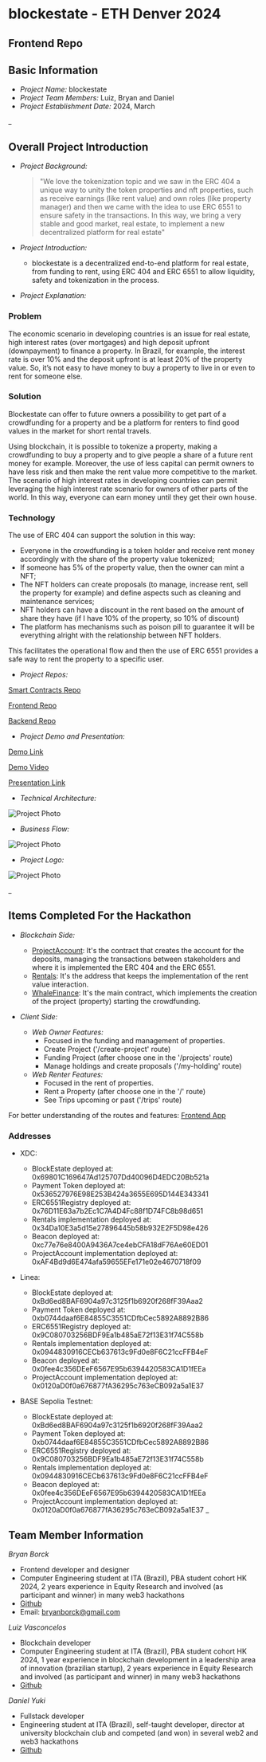 # blockestate - ETH Denver 2024

## Frontend Repo

## Basic Information
- *Project Name:* blockestate
- *Project Team Members:* Luiz, Bryan and Daniel
- *Project Establishment Date:* 2024, March

_

## Overall Project Introduction
- *Project Background:*

   > "We love the tokenization topic and we saw in the ERC 404 a unique way to unity the token properties and nft properties, such as receive earnings (like rent value) and own roles (like property manager) and then we came with the idea to use ERC 6551 to ensure safety in the transactions. In this way, we bring a very stable and good market, real estate, to implement a new decentralized platform for real estate"

- *Project Introduction:*

  - blockestate is a decentralized end-to-end platform for real estate, from funding to rent, using ERC 404 and ERC 6551 to allow liquidity, safety and tokenization in the process.

- *Project Explanation:*

### Problem

The economic scenario in developing countries is an issue for real estate, high interest rates (over mortgages) and high deposit upfront (downpayment) to finance a property. In Brazil, for example, the interest rate is over 10% and the deposit upfront is at least 20% of the property value. So, it’s not easy to have money to buy a property to live in or even to rent for someone else. 

### Solution

Blockestate can offer to future owners a possibility to get part of a crowdfunding for a property and be a platform for renters to find good values in the market for short rental travels.

Using blockchain, it is possible to tokenize a property, making a crowdfunding to buy a property and to give people a share of a future rent money for example. Moreover, the use of less capital can permit owners to have less risk and then make the rent value more competitive to the market. The scenario of high interest rates in developing countries can permit leveraging the high interest rate scenario for owners of other parts of the world. In this way, everyone can earn money until they get their own house.

### Technology

The use of ERC 404 can support the solution in this way:

- Everyone in the crowdfunding is a token holder and receive rent money accordingly with the share of the property value tokenized;
- If someone has 5% of the property value, then the owner can mint a NFT;
- The NFT holders can create proposals (to manage, increase rent, sell the property for example) and define aspects such as cleaning and maintenance services;
- NFT holders can have a discount in the rent based on the amount of share they have (if I have 10% of the property, so 10% of discount)
- The platform has mechanisms such as poison pill to guarantee it will be everything alright with the relationship between NFT holders.

 This facilitates the operational flow and then the use of ERC 6551 provides a safe way to rent the property to a specific user. 

- *Project Repos:*

[Smart Contracts Repo](https://github.com/WhaleLabs/block-estate-contracts)

[Frontend Repo](https://github.com/WhaleLabs/block-estate-frontend)

[Backend Repo](https://github.com/WhaleLabs/block-estate-backend)

- *Project Demo and Presentation:*

[Demo Link]((https://block-estate-24.netlify.app/))

[Demo Video](https://youtu.be/)

[Presentation Link](https://www.canva.com/design/DAF-UOG3CTI/xsD5543tz1ZZ0fL8KqCybA/edit?utm_content=DAF-UOG3CTI&utm_campaign=designshare&utm_medium=link2&utm_source=sharebutton)

- *Technical Architecture:*

![Project Photo](frontend/src/assets/Architecture.png)

- *Business Flow:*

![Project Photo](frontend/src/assets/BusinessFlow.png)

- *Project Logo:* 

![Project Photo](frontend/src/assets/logo.png)

_

## Items Completed For the Hackathon

  - *Blockchain Side:*
      - [ProjectAccount](https://github.com/WhaleLabs/block-estate-contracts/blob/master/src/ProjectAccount.sol): It's the contract that creates the account for the deposits, managing the transactions between stakeholders and where it is implemented the ERC 404 and the ERC 6551.
      - [Rentals](https://github.com/WhaleLabs/block-estate-contracts/blob/master/src/Rentals.sol): It's the address that keeps the implementation of the rent value interaction.
      - [WhaleFinance](https://github.com/WhaleLabs/block-estate-contracts/blob/master/src/BlockEstate.sol): It's the main contract, which implements the creation of the project (property) starting the crowdfunding.

  - *Client Side:*
    - *Web Owner Features:*
      - Focused in the funding and management of properties.
      - Create Project ('/create-project' route)
      - Funding Project (after choose one in the '/projects' route)
      - Manage holdings and create proposals ('/my-holding' route)
    - *Web Renter Features:*
      - Focused in the rent of properties.
      - Rent a Property (after choose one in the '/' route)
      - See Trips upcoming or past ('/trips' route)
     
   For better understanding of the routes and features: [Frontend App](frontend/src/App.tsx)

### Addresses

- XDC:
   - BlockEstate deployed at:  0x69801C169647Ad125707Dd40096D4EDC20Bb521a
   - Payment Token deployed at:  0x536527976E98E253B424a3655E695D144E343341
   - ERC6551Registry deployed at:  0x76D11E63a7b2Ec1C7A4D4Fc88f1D74FC8b98d651
   - Rentals implementation deployed at:  0x34Da10E3a5d15e27896445b58b932E2F5D98e426
   - Beacon deployed at:  0xc77e76e8400A9436A7ce4ebCFA18dF76Ae60ED01
   - ProjectAccount implementation deployed at:  0xAF4Bd9d6E474afa59655EFe171e02e4670718f09

- Linea:
   - BlockEstate deployed at:  0xBd6ed8BAF6904a97c3125f1b6920f268fF39Aaa2
   - Payment Token deployed at:  0xb0744daaf6E84855C3551CDfbCec5892A8892B86
   - ERC6551Registry deployed at:  0x9C080703256BDF9Ea1b485aE72f13E31f74C558b
   - Rentals implementation deployed at:  0x0944830916CECb637613c9Fd0e8F6C21ccFFB4eF
   - Beacon deployed at:  0x0fee4c356DEeF6567E95b6394420583CA1D1fEEa
   - ProjectAccount implementation deployed at:  0x0120aD0f0a676877fA36295c763eCB092a5a1E37
 
- BASE Sepolia Testnet:
   - BlockEstate deployed at:  0xBd6ed8BAF6904a97c3125f1b6920f268fF39Aaa2
   - Payment Token deployed at:  0xb0744daaf6E84855C3551CDfbCec5892A8892B86
   - ERC6551Registry deployed at:  0x9C080703256BDF9Ea1b485aE72f13E31f74C558b
   - Rentals implementation deployed at:  0x0944830916CECb637613c9Fd0e8F6C21ccFFB4eF
   - Beacon deployed at:  0x0fee4c356DEeF6567E95b6394420583CA1D1fEEa
   - ProjectAccount implementation deployed at:  0x0120aD0f0a676877fA36295c763eCB092a5a1E37
_

## Team Member Information
*Bryan Borck*

 - Frontend developer and designer
 - Computer Engineering student at ITA (Brazil), PBA student cohort HK 2024, 2 years experience in Equity Research and involved (as participant and winner) in many web3 hackathons
 - [Github](https://github.com/BryanBorck)
 - Email: bryanborck@gmail.com

*Luiz Vasconcelos*

 - Blockchain developer
 - Computer Engineering student at ITA (Brazil), PBA student cohort HK 2024, 1 year experience in blockchain development in a leadership area of innovation (brazilian startup), 2 years experience in Equity Research and involved (as participant and winner) in many web3 hackathons
 - [Github](https://github.com/luiz-lvj)

*Daniel Yuki*
 - Fullstack developer
 - Engineering student at ITA (Brazil), self-taught developer, director at university blockchain club and competed (and won) in several web2 and web3 hackathons
 - [Github](https://github.com/DanielYuki)


